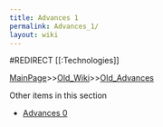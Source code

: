 ```yaml
---
title: Advances 1
permalink: Advances_1/
layout: wiki
---
```

#REDIRECT [[:Technologies]]

[MainPage](/keeperrl_wiki/ "wikilink")>>[Old_Wiki](/keeperrl_wiki/Old_Wiki "wikilink")>>[Old_Advances](/keeperrl_wiki/Old_Advances "wikilink")

Other items in this section
-    [Advances 0](/keeperrl_wiki/Advances_0 "wikilink")
